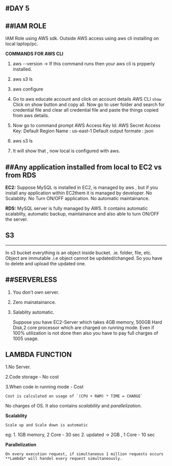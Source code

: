 #DAY 5
---
##IAM ROLE
---
 IAM Role using AWS sdk.
 Outside AWS access using aws cli installing on local laptop/pc.

 **COMMANDS FOR AWS CLI** 
 1. aws --version -> If this command runs then your aws cli is prpperly installed.

 2. aws s3 ls

 3. aws configure

 4. Go to aws educate account and click on account details
    AWS CLI `show`
    Click on show button and copy all.
    Now go to user folder and search for credential file and clear all credential file and paste the things copied from aws details.
 
 5. Now go to command prompt 
    AWS Access Key Id: <copy paste key id from aws account details>
    AWS Secret Access Key: <copy paste secret from the same>
    Default Region Name : us-east-1
    Default output formate : json

 6. aws s3 ls

 7. It will show that , now local is configured with aws.



##Any application installed from local to EC2 vs from RDS
---
 **EC2:** Suppose MySQL is installed in EC2, is managed by aws , but if you install any application within EC2them it is managed by developer.
          No Scalablity.
          No Turn ON/OFF application. 
          No automatic maintainance.

 **RDS:** MySQL server is fully managed by AWS. It contains automatic scalablity, automatic backup, maintainance and also able to turn ON/OFF the server.


## S3
---
  
   In s3 bucket everything is an object inside bucket. .ie. folder, file, etc.
Object are immutable .i.e object cannot be updated/changed.
So you have to delete and upload the updated one.


##SERVERLESS
---

1. You don't own server.

2. Zero mainatainance.

3. Salablity automatic.


    Suppose you have EC2-Server which takes 4GB memory, 500GB Hard Disk,2 core processor which are charged on running mode.
Even if 100% utilization is not done then also you have to pay full charges of 1005 usage.
     

**LAMBDA FUNCTION**
---
   
   1.No Server.
   
   2.Code storage - No cost

   3.When code in running mode - Cost

    Cost is calculated on usage of `(CPU + RAM) * TIME = CHARGE`
 
No charges of OS. 
It also contains *scalability* and *parallelization*.
  
**Scalablity**
   
    Scale up and Scale down is automatic
eg: 1. 1GB memory, 2 Core - 30 sec
    2. updated -> 2GB , 1 Core - 10 sec

**Parallelization** 

    On every execution request, if simultaneous 1 million requests occurs **Lambda* will handel every request simultaneously.

   